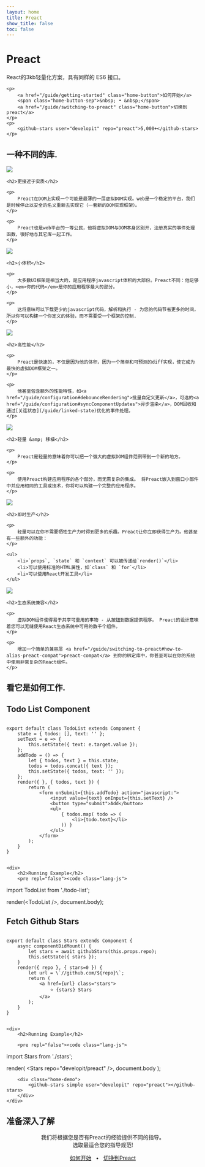 ```yaml
---
layout: home
title: Preact
show_title: false
toc: false
---
```



<jumbotron>
    <h1>
        <logo height="1.5em" title="Preact" text>Preact</logo>
    </h1>

   <p>React的3kb轻量化方案，具有同样的 ES6 接口。</p>

    <p>
        <a href="/guide/getting-started" class="home-button">如何开始</a>
        <span class="home-button-sep">&nbsp; • &nbsp;</span>
        <a href="/guide/switching-to-preact" class="home-button">切换到preact</a>
    </p>
    <p>
        <github-stars user="developit" repo="preact">5,000+</github-stars>
    </p>
</jumbotron>


<section class="home-top">
    <h1>一种不同的库.</h1>
</section>


<section class="home-section">
    <img src="/assets/home/metal.svg">

    <h2>更接近于实质</h2>
    
    <p> 
		Preact在DOM上实现一个可能是最薄的一层虚拟DOM实现。web是一个稳定的平台，我们是时候停止以安全的名义重新去实现它（一套新的DOM实现框架）。
    </p>

    <p> 
		Preact也是web平台的一等公民，他将虚拟DOM与DOM本身区别开，注册真实的事件处理函数，很好地与其它库一起工作。
    </p>
</section>


<section class="home-section">
    <img src="/assets/home/size.svg">

    <h2>小体积</h2>
    
    <p>
		大多数UI框架是相当大的，是应用程序javascript体积的大部份。Preact不同：他足够小，<em>你的代码</em>是你的应用程序最大的部分。
    </p>
    
    <p> 
		这将意味可以下载更少的javascript代码，解析和执行 - 为您的代码节省更多的时间，所以你可以构建一个你定义的体验，而不需要受一个框架的控制.
    </p>
</section>


<section class="home-section">
    <img src="/assets/home/performance.svg">

    <h2>高性能</h2>
    
    <p>
		Preact是快速的，不仅是因为他的体积，因为一个简单和可预测的diff实现，使它成为最快的虚拟DOM框架之一。
    </p>
    
    <p> 
        他甚至包含额外的性能特性，如<a href="/guide/configuration#debounceRendering">批量自定义更新</a>，可选的<a href="/guide/configuration#syncComponentUpdates">异步渲染</a>，DOM回收和通过[关连状态](/guide/linked-state)优化的事件处理。
    </p>
</section>


<section class="home-section">
    <img src="/assets/home/portable.svg">
 
    <h2>轻量 &amp; 移植</h2>
    
    <p>
        Preact是轻量的意味着你可以把一个强大的虚拟DOM组件范例带到一个新的地方。
    </p>
    
    <p> 
        使用Preact构建应用程序的各个部分，而无需复杂的集成。 将Preact嵌入到窗口小部件中并应用相同的工具或技术，你将可以构建一个完整的应用程序。
    </p>
</section>


<section class="home-section">
    <img src="/assets/home/productive.svg">

    <h2>即时生产</h2>
    
    <p>
        轻量可以在你不需要牺牲生产力时得到更多的乐趣。Preact让你立即获得生产力。他甚至有一些额外的功能：
    </p>
    
    <ul>
        <li>`props`, `state` 和 `context` 可以被传递给`render()`</li>
        <li>可以使用标准的HTML属性，如`class` 和 `for`</li>
        <li>可以使用React开发工具</li>
    </ul>
</section>


<section class="home-section">
    <img src="/assets/home/compatible.svg">

    <h2>生态系统兼容</h2>
    
    <p> 
        虚拟DOM组件使得易于共享可重用的事物 - 从按钮到数据提供程序。 Preact的设计意味着您可以无缝使用React生态系统中可用的数千个组件。
    </p>
    
    <p> 
        增加一个简单的兼容层 <a href="/guide/switching-to-preact#how-to-alias-preact-compat">preact-compat</a> 到你的绑定库中，你甚至可以在你的系统中使用非常复杂的React组件。
    </p>
</section>


<section class="home-top">
    <h1>看它是如何工作.</h1>
</section>


<section class="home-split">
    <div>
        <h2>Todo List Component</h2>
        <pre><code class="lang-js">
export default class TodoList extends Component {
    state = { todos: [], text: '' };
    setText = e =&gt; {
        this.setState({ text: e.target.value });
    };
    addTodo = () =&gt; {
        let { todos, text } = this.state;
        todos = todos.concat({ text });
        this.setState({ todos, text: '' });
    };
    render({ }, { todos, text }) {
        return (
            &lt;form onSubmit={this.addTodo} action="javascript:"&gt;
                &lt;input value={text} onInput={this.setText} /&gt;
                &lt;button type="submit"&gt;Add&lt;/button&gt;
                &lt;ul&gt;
                    { todos.map( todo =&gt; (
                        &lt;li&gt;{todo.text}&lt;/li&gt;
                    )) }
                &lt;/ul&gt;
            &lt;/form&gt;
        );
    }
}
        </code></pre>
    </div>
    
    <div>
        <h2>Running Example</h2>
        <pre repl="false"><code class="lang-js">
import TodoList from './todo-list';

render(&lt;TodoList /&gt;, document.body);
        </code></pre>
        <div class="home-demo">
            <todo-list></todo-list>
        </div>
    </div>
</section>


<section class="home-split">
    <div>
        <h2>Fetch Github Stars</h2>
        <pre><code class="lang-js">
export default class Stars extends Component {
    async componentDidMount() {
        let stars = await githubStars(this.props.repo);
        this.setState({ stars });
    }
    render({ repo }, { stars=0 }) {
        let url = \`//github.com/${repo}\`;
        return (
            &lt;a href={url} class="stars"&gt;
                ⭐️ {stars} Stars
            &lt;/a&gt;
        );
    }
}
        </code></pre>
    </div>
    
    <div>
        <h2>Running Example</h2>
        
        <pre repl="false"><code class="lang-js">
import Stars from './stars';

render(
    &lt;Stars repo="developit/preact" /&gt;,
    document.body
);
        </code></pre>
       
        <div class="home-demo">
            <github-stars simple user="developit" repo="preact"></github-stars>
        </div>
    </div>
</section>


<section class="home-top">
    <h1>准备深入了解</h1>
</section>


<section style="text-align:center;">
    <p>
        我们将根据您是否有Preact的经验提供不同的指导。
        <br> 
        选取最适合您的指导规范!
    </p>
    <p>
        <a href="/guide/getting-started" class="home-button">如何开始</a>
        <span class="home-button-sep">&nbsp; • &nbsp;</span>
        <a href="/guide/switching-to-preact" class="home-button">切换到Preact</a>
    </p>
</section>

